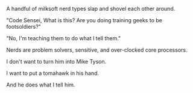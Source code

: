 A handful of milksoft nerd types slap and shovel each other around.

"Code Sensei, What is this? Are you doing training geeks to be footsoldiers?"

"No, I'm teaching them to do what I tell them."

Nerds are problem solvers, sensitive, and over-clocked core processors.

I don't want to turn him into Mike Tyson.

I want to put a tomahawk in his hand.

And he does what I tell him.